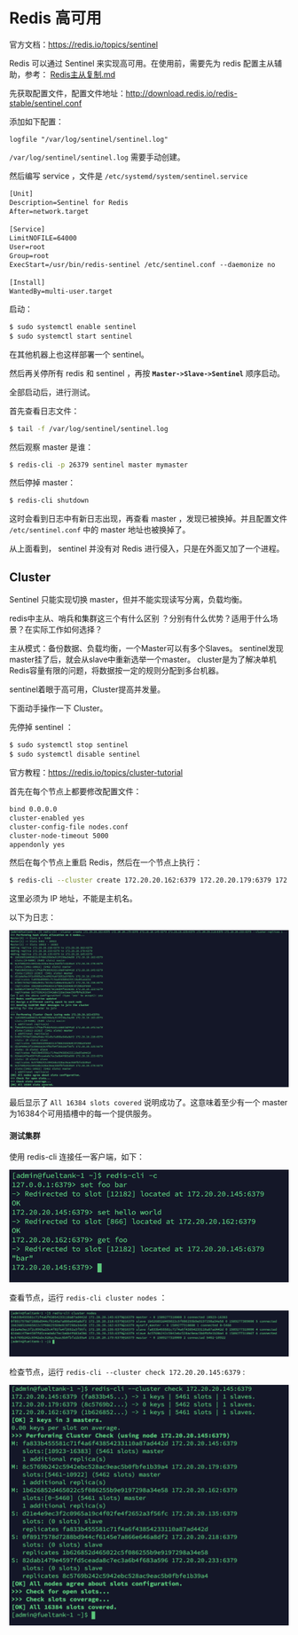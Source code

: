 # Redis 高可用

官方文档：https://redis.io/topics/sentinel

Redis 可以通过 Sentinel 来实现高可用。在使用前，需要先为 redis 配置主从辅助，参考： [Redis主从复制.md](Redis主从复制.md) 

先获取配置文件，配置文件地址：http://download.redis.io/redis-stable/sentinel.conf

添加如下配置：

```
logfile "/var/log/sentinel/sentinel.log"
```

`/var/log/sentinel/sentinel.log` 需要手动创建。

然后编写 service ，文件是 `/etc/systemd/system/sentinel.service` 

```
[Unit]
Description=Sentinel for Redis
After=network.target

[Service]
LimitNOFILE=64000
User=root
Group=root
ExecStart=/usr/bin/redis-sentinel /etc/sentinel.conf --daemonize no

[Install]
WantedBy=multi-user.target
```

启动：

```bash
$ sudo systemctl enable sentinel
$ sudo systemctl start sentinel
```

在其他机器上也这样部署一个 sentinel。

然后再关停所有 redis 和 sentinel ，再按 **`Master->Slave->Sentinel`** 顺序启动。

全部启动后，进行测试。

首先查看日志文件：

```bash
$ tail -f /var/log/sentinel/sentinel.log
```

然后观察 master 是谁：

```bash
$ redis-cli -p 26379 sentinel master mymaster
```

然后停掉 master：

```bash
$ redis-cli shutdown
```

这时会看到日志中有新日志出现，再查看 master ，发现已被换掉。并且配置文件 `/etc/sentinel.conf` 中的 master 地址也被换掉了。

从上面看到， sentinel 并没有对 Redis 进行侵入，只是在外面又加了一个进程。



## Cluster

Sentinel 只能实现切换 master，但并不能实现读写分离，负载均衡。

redis中主从、哨兵和集群这三个有什么区别 ？分别有什么优势？适用于什么场景？在实际工作如何选择？

主从模式：备份数据、负载均衡，一个Master可以有多个Slaves。 sentinel发现master挂了后，就会从slave中重新选举一个master。 cluster是为了解决单机Redis容量有限的问题，将数据按一定的规则分配到多台机器。

sentinel着眼于高可用，Cluster提高并发量。



下面动手操作一下 Cluster。

先停掉 sentinel ：

```bash
$ sudo systemctl stop sentinel
$ sudo systemctl disable sentinel
```



官方教程：https://redis.io/topics/cluster-tutorial

首先在每个节点上都要修改配置文件：

```
bind 0.0.0.0
cluster-enabled yes
cluster-config-file nodes.conf
cluster-node-timeout 5000
appendonly yes
```

然后在每个节点上重启 Redis，然后在一个节点上执行：

```bash
$ redis-cli --cluster create 172.20.20.162:6379 172.20.20.179:6379 172.20.20.145:6379 172.20.20.135:6379 172.20.20.218:6379 172.20.20.233:6379 --cluster-replicas 1
```

这里必须为 IP 地址，不能是主机名。

以下为日志：

![image-20200512175130478](../../resource/image-20200512175130478.png)

最后显示了 `All 16384 slots covered` 说明成功了。这意味着至少有一个 master 为16384个可用插槽中的每一个提供服务。



#### 测试集群

使用 redis-cli 连接任一客户端，如下：

![image-20200512175347212](../../resource/image-20200512175347212.png)

查看节点，运行 `redis-cli cluster nodes` ：

![image-20200512175538344](../../resource/image-20200512175538344.png)

检查节点，运行 `redis-cli --cluster check 172.20.20.145:6379` :

![image-20200512180207966](../../resource/image-20200512180207966.png)

